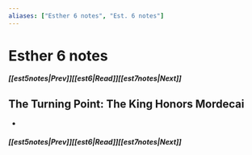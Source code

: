 ```yaml
---
aliases: ["Esther 6 notes", "Est. 6 notes"]
---
```

# Esther 6 notes
##### <span class=arrow-left></span>[[est5notes|Prev]]<span class=navigation-separator></span>[[est6|Read]]<span class=navigation-separator></span>[[est7notes|Next]]<span class=arrow-right></span>
## The Turning Point: The King Honors Mordecai
- 
##### <span class=arrow-left></span>[[est5notes|Prev]]<span class=navigation-separator></span>[[est6|Read]]<span class=navigation-separator></span>[[est7notes|Next]]<span class=arrow-right></span>